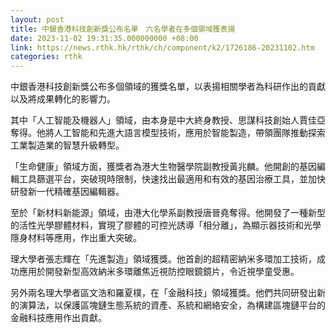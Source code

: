 ```yaml
---
layout: post
title: 中銀香港科技創新獎公布名單　六名學者在多個領域獲表揚
date: 2023-11-02 19:31:35.000000000 +08:00
link: https://news.rthk.hk/rthk/ch/component/k2/1726186-20231102.htm
categories: rthk
---
```


中銀香港科技創新獎公布多個領域的獲獎名單，以表揚相關學者為科研作出的貢獻以及將成果轉化的影響力。

其中「人工智能及機器人」領域，由本身是中大終身教授、思謀科技創始人賈佳亞奪得。他將人工智能和先進大語言模型技術，應用於智能製造，帶領團隊推動探索工業製造業的智慧升級轉型。

「生命健康」領域方面，獲獎者為港大生物醫學院副教授黃兆麟。他開創的基因編輯工具篩選平台，突破現時限制，快速找出最適用和有效的基因治療工具，並加快研發新一代精確基因編輯器。

至於「新材料新能源」領域，由港大化學系副教授唐晉堯奪得。他開發了一種新型的活性光學膠體材料，實現了膠體的可控光誘導「相分離」，為顯示器技術和光學隱身材料等應用，作出重大突破。

理大學者張志輝在「先進製造」領域獲獎。他首創的超精密納米多環加工技術，成功應用於開發新型高效納米多環離焦近視防控眼鏡鏡片，令近視學童受惠。

另外兩名理大學者區文浩和羅夏樸，在「金融科技」領域獲獎。他們共同研發出新的演算法，以保護區塊鏈生態系統的資產、系統和網絡安全，為構建區塊鏈平台的金融科技應用作出貢獻。
